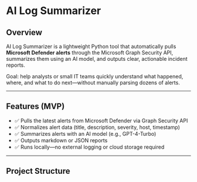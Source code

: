 # AI Log Summarizer

## Overview
AI Log Summarizer is a lightweight Python tool that automatically pulls **Microsoft Defender alerts** through the Microsoft Graph Security API, summarizes them using an AI model, and outputs clear, actionable incident reports.  

Goal: help analysts or small IT teams quickly understand what happened, where, and what to do next—without manually parsing dozens of alerts.

---

## Features (MVP)
- ✅ Pulls the latest alerts from Microsoft Defender via Graph Security API  
- ✅ Normalizes alert data (title, description, severity, host, timestamp)  
- ✅ Summarizes alerts with an AI model (e.g., GPT-4-Turbo)  
- ✅ Outputs markdown or JSON reports  
- ✅ Runs locally—no external logging or cloud storage required  

---

## Project Structure
